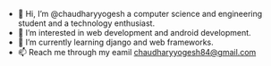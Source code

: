 - 👋 Hi, I’m @chaudharyyogesh a computer science and engineering student and a technology enthusiast.
- 👀 I’m interested in web development and android development.
- 🌱 I’m currently learning django and web frameworks.
- 📫 Reach me through my eamil chaudharyyogesh84@gmail.com 

